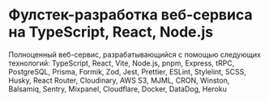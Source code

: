 # Фулстек-разработка веб-сервиса на TypeScript, Reaсt, Node.js
Полноценный веб-сервис, разрабатывающийся с помощью следующих технологий: TypeScript, React, Vite, Node.js, pnpm, Express, tRPC, PostgreSQL, Prisma, Formik, Zod, Jest, Prettier, ESLint, Stylelint, SCSS, Husky, React Router, Cloudinary, AWS S3, MJML, CRON, Winston, Balsamiq, Sentry, Mixpanel, Cloudflare, Docker, DataDog, Heroku
